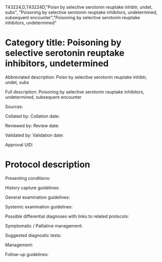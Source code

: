 T43224,D,T43224D,"Poisn by selective serotonin reuptake inhibtr, undet, subs", "Poisoning by selective serotonin reuptake inhibitors, undetermined, subsequent encounter","Poisoning by selective serotonin reuptake inhibitors, undetermined"
# Category title: Poisoning by selective serotonin reuptake inhibitors, undetermined

Abbreviated description: Poisn by selective serotonin reuptake inhibtr, undet, subs

Full description: Poisoning by selective serotonin reuptake inhibitors, undetermined, subsequent encounter

Sources:

Collated by:
Collation date:

Reviewed by:
Review date:

Validated by:
Validation date:

Approval UID:

# Protocol description

Presenting conditions:

History capture guidelines:

General examination guidelines:

Systemic examination guidelines:

Possible differential diagnoses with links to related protocols:

Symptomatic / Palliative management:

Suggested diagnostic tests:

Management:

Follow-up guidelines:
